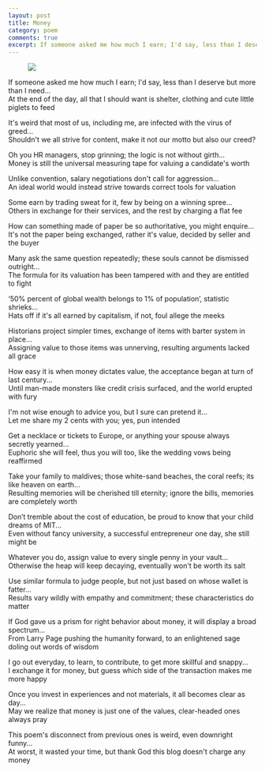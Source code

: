 ```yaml
---
layout: post
title: Money
category: poem
comments: true
excerpt: If someone asked me how much I earn; I'd say, less than I deserve but more than I need...  
---
```


<figure>
    <a href="{{ site.url }}/images/poem-money.jpg"><img src="{{ site.url }}/images/poem-money.jpg"></a>
</figure>


If someone asked me how much I earn; I'd say, less than I deserve but more than I need...    
At the end of the day, all that I should want is shelter, clothing and cute little piglets to feed


It's weird that most of us, including me, are infected with the virus of greed...  
Shouldn't we all strive for content, make it not our motto but also our creed?


Oh you HR managers, stop grinning; the logic is not without girth...    
Money is still the universal measuring tape for valuing a candidate's worth


Unlike convention, salary negotiations don't call for aggression...    
An ideal world would instead strive towards correct tools for valuation


Some earn by trading sweat for it, few by being on a winning spree...  
Others in exchange for their services, and the rest by charging a flat fee


How can something made of paper be so authoritative, you might enquire...    
It's not the paper being exchanged, rather it's value, decided by seller and the buyer


Many ask the same question repeatedly; these souls cannot be dismissed outright...  
The formula for its valuation has been tampered with and they are entitled to fight


‘50% percent of global wealth belongs to 1% of population’, statistic shrieks...  
Hats off if it's all earned by capitalism, if not, foul allege the meeks


Historians project simpler times, exchange of items with barter system in place...  
Assigning value to those items was unnerving, resulting arguments lacked all grace


How easy it is when money dictates value, the acceptance began at turn of last century...  
Until man-made monsters like credit crisis surfaced, and the world erupted with fury


I'm not wise enough to advice you, but I sure can pretend it...  
Let me share my 2 cents with you; yes, pun intended


Get a necklace or tickets to Europe, or anything your spouse always secretly yearned...  
Euphoric she will feel, thus you will too, like the wedding vows being reaffirmed


Take your family to maldives; those white-sand beaches, the coral reefs; its like heaven on earth...  
Resulting memories will be cherished till eternity; ignore the bills, memories are completely worth


Don’t tremble about the cost of education, be proud to know that your child dreams of MIT...  
Even without fancy university, a successful entrepreneur one day, she still might be


Whatever you do, assign value to every single penny in your vault...  
Otherwise the heap will keep decaying, eventually won't be worth its salt


Use similar formula to judge people, but not just based on whose wallet is fatter...  
Results vary wildly with empathy and commitment; these characteristics do matter


If God gave us a prism for right behavior about money, it will display a broad spectrum...  
From Larry Page pushing the humanity forward, to an enlightened sage doling out words of wisdom


I go out everyday, to learn, to contribute, to get more skillful and snappy...  
I exchange it for money, but guess which side of the transaction makes me more happy


Once you invest in experiences and not materials, it all becomes clear as day...  
May we realize that money is just one of the values, clear-headed ones always pray


This poem's disconnect from previous ones is weird, even downright funny...    
At worst, it wasted your time, but thank God this blog doesn't charge any money

